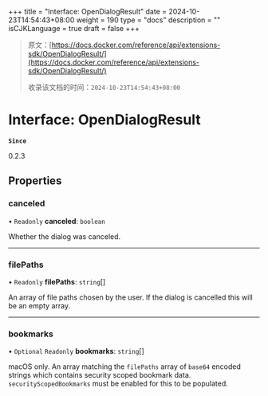 +++
title = "Interface: OpenDialogResult"
date = 2024-10-23T14:54:43+08:00
weight = 190
type = "docs"
description = ""
isCJKLanguage = true
draft = false
+++

> 原文：[https://docs.docker.com/reference/api/extensions-sdk/OpenDialogResult/](https://docs.docker.com/reference/api/extensions-sdk/OpenDialogResult/)
>
> 收录该文档的时间：`2024-10-23T14:54:43+08:00`

# Interface: OpenDialogResult

**`Since`**

0.2.3

## Properties

### canceled

• `Readonly` **canceled**: `boolean`

Whether the dialog was canceled.

------

### filePaths

• `Readonly` **filePaths**: `string`[]

An array of file paths chosen by the user. If the dialog is cancelled this will be an empty array.

------

### bookmarks

• `Optional` `Readonly` **bookmarks**: `string`[]

macOS only. An array matching the `filePaths` array of `base64` encoded strings which contains security scoped bookmark data. `securityScopedBookmarks` must be enabled for this to be populated.
